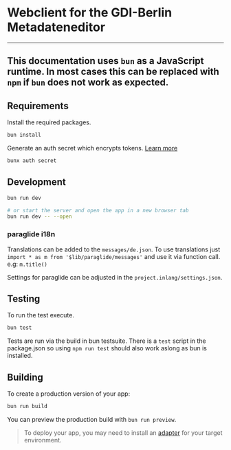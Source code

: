 # Webclient for the GDI-Berlin Metadateneditor


---
This documentation uses `bun` as a JavaScript runtime. In most cases this can be
replaced with `npm` if `bun` does not work as expected.
---

## Requirements

Install the required packages.
```bash
bun install
```

Generate an auth secret which encrypts tokens. [Learn more](https://authjs.dev/getting-started/deployment)

```bash
bunx auth secret
```

## Development

```bash
bun run dev

# or start the server and open the app in a new browser tab
bun run dev -- --open
```

### paraglide i18n

Translations can be added to the `messages/de.json`.
To use translations just `import * as m from '$lib/paraglide/messages'` and
use it via function call. e.g: `m.title()`

Settings for paraglide can be adjusted in the `project.inlang/settings.json`.

## Testing

To run the test execute.

```bash
bun test
```

Tests are run via the build in bun testsuite. There is a `test` script in the
package.json so using `npm run test` should also work aslong as bun is installed.

## Building

To create a production version of your app:

```bash
bun run build
```

You can preview the production build with `bun run preview`.

> To deploy your app, you may need to install an [adapter](https://svelte.dev/docs/kit/adapters) for your target environment.

